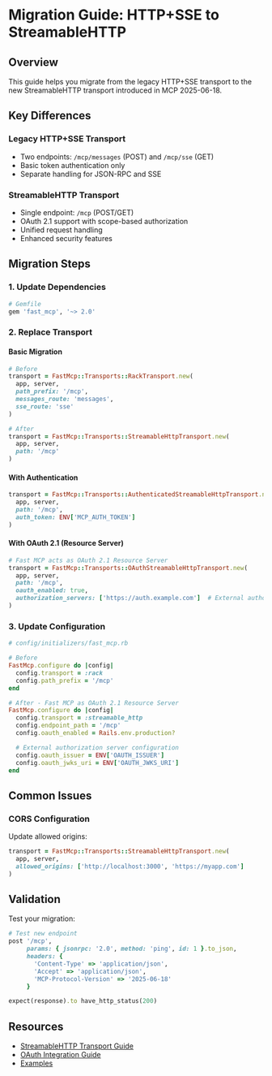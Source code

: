 # Migration Guide: HTTP+SSE to StreamableHTTP

## Overview

This guide helps you migrate from the legacy HTTP+SSE transport to the new StreamableHTTP transport introduced in MCP 2025-06-18.

## Key Differences

### Legacy HTTP+SSE Transport
- Two endpoints: `/mcp/messages` (POST) and `/mcp/sse` (GET)
- Basic token authentication only
- Separate handling for JSON-RPC and SSE

### StreamableHTTP Transport
- Single endpoint: `/mcp` (POST/GET)
- OAuth 2.1 support with scope-based authorization
- Unified request handling
- Enhanced security features

## Migration Steps

### 1. Update Dependencies

```ruby
# Gemfile
gem 'fast_mcp', '~> 2.0'
```

### 2. Replace Transport

#### Basic Migration

```ruby
# Before
transport = FastMcp::Transports::RackTransport.new(
  app, server,
  path_prefix: '/mcp',
  messages_route: 'messages',
  sse_route: 'sse'
)

# After
transport = FastMcp::Transports::StreamableHttpTransport.new(
  app, server,
  path: '/mcp'
)
```

#### With Authentication

```ruby
transport = FastMcp::Transports::AuthenticatedStreamableHttpTransport.new(
  app, server,
  path: '/mcp',
  auth_token: ENV['MCP_AUTH_TOKEN']
)
```

#### With OAuth 2.1 (Resource Server)

```ruby
# Fast MCP acts as OAuth 2.1 Resource Server
transport = FastMcp::Transports::OAuthStreamableHttpTransport.new(
  app, server,
  path: '/mcp',
  oauth_enabled: true,
  authorization_servers: ['https://auth.example.com']  # External authorization server
)
```

### 3. Update Configuration

```ruby
# config/initializers/fast_mcp.rb

# Before
FastMcp.configure do |config|
  config.transport = :rack
  config.path_prefix = '/mcp'
end

# After - Fast MCP as OAuth 2.1 Resource Server
FastMcp.configure do |config|
  config.transport = :streamable_http
  config.endpoint_path = '/mcp'
  config.oauth_enabled = Rails.env.production?

  # External authorization server configuration
  config.oauth_issuer = ENV['OAUTH_ISSUER']
  config.oauth_jwks_uri = ENV['OAUTH_JWKS_URI']
end
```

## Common Issues

### CORS Configuration
Update allowed origins:
```ruby
transport = FastMcp::Transports::StreamableHttpTransport.new(
  app, server,
  allowed_origins: ['http://localhost:3000', 'https://myapp.com']
)
```

## Validation

Test your migration:

```ruby
# Test new endpoint
post '/mcp',
     params: { jsonrpc: '2.0', method: 'ping', id: 1 }.to_json,
     headers: {
       'Content-Type' => 'application/json',
       'Accept' => 'application/json',
       'MCP-Protocol-Version' => '2025-06-18'
     }

expect(response).to have_http_status(200)
```

## Resources

- [StreamableHTTP Transport Guide](streamable_http_transport.md)
- [OAuth Integration Guide](oauth_integration.md)
- [Examples](../examples/)
